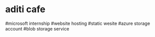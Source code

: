 # aditi cafe 
#microsoft internship
#website hosting 
#static wesite
#azure storage account
#blob storage service
